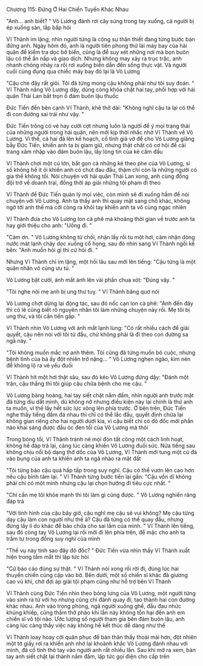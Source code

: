 




Chương 115: Đứng Ở Hai Chiến Tuyến Khác Nhau

"Anh... anh biết? " Võ Lương đánh rơi cây súng trong tay xuống, cả người bị ép xuống sàn, lắp bắp hỏi

Vĩ Thành im lặng, nhìn người từng là cộng sự thân thiết đang từng bước bán đứng anh. Ngày hôm đó, anh là người tiên phong thử lái máy bay của hải quân để kiểm tra dọc bờ biển, cũng là để suy xét những nơi mà bọn buôn lậu có thể ẩn nấp và giao dịch. Nhưng không may xảy ra trục trặc, anh nhanh chóng nhảy ra rồi rơi xuống biển dẫn đến sống thực vật. Và người cuối cùng đụng qua chiếc máy bay đó lại là Võ Lương

"Cậu che đậy rất giỏi. Tôi đã từng mong cậu không phải như tôi suy đoán. " Vĩ Thành nâng Võ Lương dậy, dùng còng khóa chặt hai tay, phối hợp với hải quân Thái Lan bắt trọn ổ đám buôn lậu thuốc

Đức Tiến đến bên cạnh Vĩ Thành, khẽ thở dài: "Không nghĩ cậu ta lại có thể đi con đường sai trái như vậy. "

Đức Tiến trông có vẻ hay cười cợt nhưng luôn là người để ý mọi trạng thái của những người trong hải quân, nên mới kịp thời nhắc nhở Vĩ Thành về Võ Lương. Vì thế, cả hai đã lên kế hoạch, cố tình giả vờ để cho Võ Lương giăng bẫy Đức Tiến, khiến anh ta bị giam giữ, nhưng thật chất có cơ hội để cải trang xâm nhập vào đám buôn lậu, lấy lòng tin của kẻ cầm đầu

Vĩ Thành chơi một cú lớn, bắt gọn cả những kẻ theo phe của Võ Lương, sỉ số không hề ít ỏi khiến anh có chút đau đầu, thậm chí còn là những người có gia thế không tồi. Nói chuyện với hải quân Thái Lan xong, anh cùng đồng đội trở về doanh trại, đồng thời áp giải những tội phạm đi theo

Vĩ Thành để Đức Tiến quản lý mọi việc, còn mình sẽ đi xuống hầm để nói chuyện với Võ Lương. Anh ta thấy anh thì quay mặt sang chỗ khác, không ngờ tới anh thế mà cởi còng ra khỏi tay khiến anh ta vô cùng ngạc nhiên

Vĩ Thành đưa cho Võ Lương lon cà phê mà khoảng thời gian về trước anh ta hay giới thiệu cho anh: "Uống đi. "

"Cảm ơn. " Võ Lương không từ chối, nhận lấy rồi tu một hơi, cảm nhận dòng nước mát lạnh chảy dọc xuống cổ họng, sau đó nhìn sang Vĩ Thành ngồi kế bên: "Anh muốn hỏi gì thì cứ hỏi đi. "

Nhưng Vĩ Thành chỉ im lặng, một hồi lâu sau mới lên tiếng: "Cậu từng là một quân nhân vô cùng ưu tú. "

Võ Lương bật cười, ánh mắt ánh lên vài phần chua xót: "Đúng vậy. "

"Tôi nghe nói mẹ anh bị ung thư tuỵ. " Vĩ Thành bâng quơ nói

Võ Lương chợt dừng lại động tác, sau đó nốc cạn lon cà phê: "Anh đến đây thì có lẽ cũng biết rõ nguyên nhân tôi làm những chuyện này rồi. Mẹ tôi bị ung thư, và tôi cần tiền gấp. "


Vĩ Thành nhìn Võ Lương với ánh mắt lạnh lùng: "Có rất nhiều cách để giải quyết, cậu nên nói với tôi từ đầu, chứ không phải là đi theo con đường sa ngã này. "

"Tôi không muốn mắc nợ anh thêm. Tôi cũng đã từng muốn bỏ cuộc, nhưng bệnh tình của bà ấy đột nhiên trở nặng... " Võ Lương nghẹn ngào, kìm nén để không lộ ra vẻ yếu đuối

Vĩ Thành hít một hơi thật sâu, sau đó kéo Võ Lương đứng dậy: "Đánh một trận, cậu thắng thì tôi giúp cậu chữa bệnh cho mẹ cậu. "

Võ Lương bàng hoàng, hai tay siết chặt nắm đấm, nhìn người anh trước mặt đã từng dìu dắt mình, dù không nỡ nhưng điều kiện này lại chính là thứ anh ta muốn, vì thế lấy hết sức lực xông lên phía trước. Ở bên trên, Đức Tiến nghe thấy tiếng đấm đá nhau thì chỉ có thể lắc đầu, quyết định chừa lại không gian riêng cho hai người dưới kia, vì cậu biết chỉ có đô đốc mới phần nào khai sáng được đầu óc đen tối của Võ Lương mà thôi

Trong bóng tối, Vĩ Thành tránh né mọi đòn tất công một cách linh hoạt, không hề đáp trả lại, càng lúc càng khiến Võ Lương đuối sức. Nửa tiếng sau không chịu nổi bộ dạng thở dốc của Võ Lương, Vĩ Thành mới tung một cú đá vào bụng của anh ta khiến anh ta ngã nhào ra mặt đất

"Tôi từng bảo cậu quá hấp tấp trong suy nghĩ. Cậu có thể vươn lên cao hơn nếu cậu bình tâm lại. " Vĩ Thành từng bước tiến lại gần: "Cậu vốn dĩ không phải chỉ có một mình nhưng cậu lại chọn hướng đi tiêu cực nhất. "

"Chỉ cần mẹ tôi khỏe mạnh thì tôi làm gì cũng được. " Võ Lương nghiến răng đáp trả

"Với tình hình của cậu bây giờ, cậu nghĩ mẹ cậu sẽ vui không? Mẹ cậu từng dạy cậu làm con người như thế à? Cậu đã từng có thể quay đầu, nhưng đừng lấy lí do khác để bào chữa cho sai lầm của mình. " Vĩ Thành lên tiếng, sau đó còng tay Võ Lương lại rồi mới đi lên phía trên, để mặc cho anh ta trầm tư trong đống suy nghĩ của mình

"Thế vụ này tính sao đây đô đốc? " Đức Tiến vừa nhìn thấy Vĩ Thành xuất hiện trong tầm mắt thì lập tức hỏi

"Cứ báo cáo đúng sự thật. " Vĩ Thành nói xong rồi rời đi, đúng lúc hai thuyền chiến cũng cập vào bờ. Bên dưới, một số chiến sĩ khác đã giương cao vũ khí, chờ đợi áp giải tội phạm cũng như hỗ trợ bên Vĩ Thành

Vĩ Thành cùng Đức Tiến nhìn theo bóng lưng của Võ Lương, một người từng vào sinh ra tử với họ nhưng cũng chỉ đành quay đi, tạo thành hai con đường khác nhau. Anh vào trong phòng, ngã người xuống ghế, đầu đau nhức khủng khiếp, cũng thầm thở phào khi lần này không tổn hại đến anh em chiến sĩ vô tội nào. Ước lượng số người tham gia bên đám buôn lậu, anh càng lúc càng thấy việc này không hề kết thúc dễ dàng như thế

Vĩ Thành loay hoay cởi quân phục để bản thân thấy thoải mái hơn, đột nhiên một tờ giấy rơi ra khiến anh nhớ lại khoảnh khắc Võ Lương đánh nhau với mình, đã cố tình thò tay vào người anh rất nhiều lần. Sau khi mở ra xem, bàn tay anh siết chặt lại thành nắm đấm, lập tức gọi điện cho cấp trên




